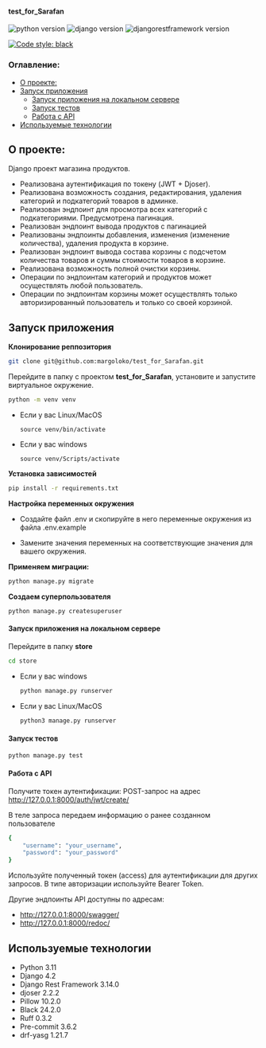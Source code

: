 #### test_for_Sarafan

![python version](https://img.shields.io/badge/Python-3.11-green)
![django version](https://img.shields.io/badge/Django-5.0-green)
![djangorestframework version](https://img.shields.io/badge/DRF-3.14-green)

[![Code style: black](https://img.shields.io/badge/code%20style-black-000000.svg)](https://github.com/psf/black)

### Оглавление:
- [О проекте:](#о-проекте)
- [Запуск приложения](#запуск-приложения)
    - [Запуск приложения на локальном сервере](#запуск-приложения-на-локальном-сервере)
    - [Запуск тестов](#запуск-тестов)
    - [Работа с API](#работа-с-api)
- [Используемые технологии](#используемые-технологии)

## О проекте:
Django проект магазина продуктов.

- Реализована аутентификация по токену (JWT + Djoser).
- Реализована возможность создания, редактирования, удаления категорий и подкатегорий товаров в админке.
- Реализован эндпоинт для просмотра всех категорий с подкатегориями. Предусмотрена пагинация.
- Реализован эндпоинт вывода продуктов с пагинацией
- Реализованы эндпоинты добавления, изменения (изменение количества), удаления продукта в корзине.
- Реализован эндпоинт вывода состава корзины с подсчетом количества товаров и суммы стоимости товаров в корзине.
- Реализована возможность полной очистки корзины.
- Операции по эндпоинтам категорий и продуктов может осуществлять любой пользователь.
- Операции по эндпоинтам корзины может осуществлять только авторизированный пользователь и только со своей корзиной.

## Запуск приложения
**Клонирование реппозитория**

```sh
git clone git@github.com:margoloko/test_for_Sarafan.git
```

Перейдите в папку с проектом **test_for_Sarafan**, установите и запустите виртуальное окружение.

```sh
python -m venv venv
```

* Если у вас Linux/MacOS

    ```
    source venv/bin/activate
    ```

* Если у вас windows

    ```
    source venv/Scripts/activate
    ```
**Установка зависимостей**

  ```sh
  pip install -r requirements.txt
  ```

**Настройка переменных окружения**
- Создайте файл .env и скопируйте в него переменные окружения из файла .env.example

- Замените значения переменных на соответствующие значения для вашего окружения.

**Применяем миграции:**

  ```sh
  python manage.py migrate
  ```
**Создаем суперпользователя**

  ```
  python manage.py createsuperuser
  ```

#### Запуск приложения на локальном сервере
Перейдите в папку **store**
```sh
cd store
```

* Если у вас windows
    ```sh
    python manage.py runserver
    ```
* Если у вас Linux/MacOS
    ```sh
    python3 manage.py runserver
    ```

#### Запуск тестов
```sh
python manage.py test
```

#### Работа с API

Получите токен аутентификации:
POST-запрос на адрес http://127.0.0.1:8000/auth/jwt/create/

В теле запроса передаем информацию о ранее созданном пользователе
```sh
{
    "username": "your_username",
    "password": "your_password"
}
```
Используйте полученный токен (access) для аутентификации для других запросов. В типе авторизации используйте Bearer Token.

Другие эндпоинты API доступны по адресам:
- http://127.0.0.1:8000/swagger/
- http://127.0.0.1:8000/redoc/

## Используемые технологии
- Python 3.11
- Django 4.2
- Django Rest Framework 3.14.0
- djoser 2.2.2
- Pillow 10.2.0
- Black 24.2.0
- Ruff 0.3.2
- Pre-commit 3.6.2
- drf-yasg 1.21.7
